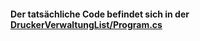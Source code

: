 #### Der tatsächliche Code befindet sich in der [DruckerVerwaltungList/Program.cs](https://github.com/Dzefo/KI2-19/blob/master/DruckerVerwaltungList/DruckerVerwaltungList/Program.cs)
